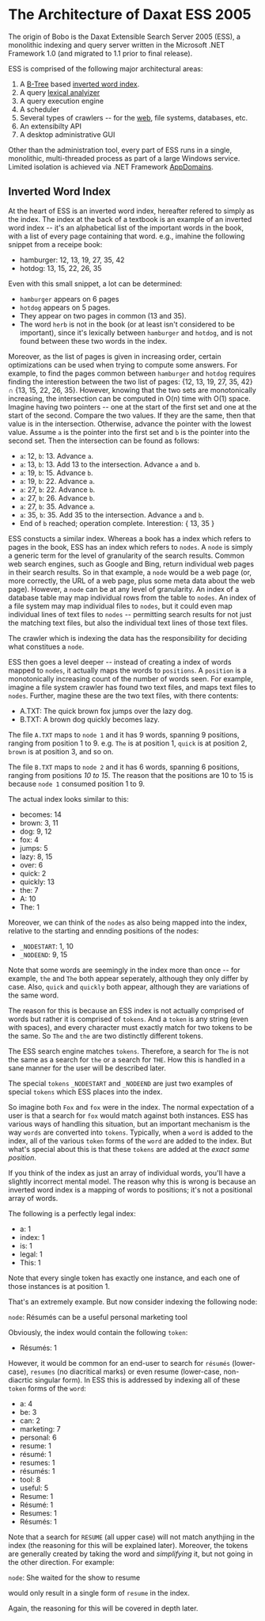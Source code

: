 # The Architecture of Daxat ESS 2005

The origin of Bobo is the Daxat Extensible Search Server 2005 (ESS), a monolithic indexing and query
server written in the Microsoft .NET Framework 1.0 (and migrated to 1.1 prior to final release).

ESS is comprised of the following major architectural areas:

1. A [B-Tree](https://en.wikipedia.org/wiki/B-tree) based [inverted word index](https://en.wikipedia.org/wiki/Inverted_index).
1. A query [lexical analyizer](https://en.wikipedia.org/wiki/Lexical_analysis)
1. A query execution engine
1. A scheduler
1. Several types of crawlers -- for the [web](https://en.wikipedia.org/wiki/Lexical_analysis), file systems, databases, etc.
1. An extensibilty API
1. A desktop administrative GUI

Other than the administration tool, every part of ESS runs in a single, monolithic, multi-threaded process as part of a large Windows service.
Limited isolation is achieved via .NET Framework [AppDomains](https://msdn.microsoft.com/en-us/library/system.appdomain%28v=vs.71%29.aspx).

## Inverted Word Index

At the heart of ESS is an inverted word index, hereafter refered to simply as the index. The index at the 
back of a textbook is an example of an inverted word index -- it's an alphabetical list of the important words
in the book, with a list of every page containing that word. e.g., imahine the following snippet from a
receipe book:

* hamburger: 12, 13, 19, 27, 35, 42
* hotdog: 13, 15, 22, 26, 35

Even with this small snippet, a lot can be determined:

* `hamburger` appears on 6 pages
* `hotdog` appears on 5 pages.
* They appear on two pages in common (13 and 35).
* The word `herb` is not in the book (or at least isn't considered to be important), since it's lexically between
`hamburger` and `hotdog`, and is not found between these two words in the index.

Moreover, as the list of pages is given in increasing order, certain optimizations can be used when trying
to compute some answers. For example, to find the pages common between `hamburger` and `hotdog` requires
finding the interestion between the two list of pages: {12, 13, 19, 27, 35, 42} ∩ {13, 15, 22, 26, 35}. However,
knowing that the two sets are monotonically increasing, the intersection can be computed in O(n) time with O(1) space.
Imagine having two pointers -- one at the start of the first set and one at the start of the second. Compare the two values.
If they are the same, then that value is in the intersection. Otherwise, advance the pointer with the lowest
value. Assume `a` is the pointer into the first set and `b` is the pointer into the second set. Then the
intersection can be found as follows:

* `a`: 12, `b`: 13. Advance `a`.
* `a`: 13, `b`: 13. Add 13 to the intersection. Advance `a` and `b`.
* `a`: 19, `b`: 15. Advance `b`.
* `a`: 19, `b`: 22. Advance `a`.
* `a`: 27, `b`: 22. Advance `b`.
* `a`: 27, `b`: 26. Advance `b`.
* `a`: 27, `b`: 35. Advance `a`.
* `a`: 35, `b`: 35. Add 35 to the intersection. Advance `a` and `b`.
* End of `b` reached; operation complete. Interestion: { 13, 35 }

ESS constucts a similar index. Whereas a book has a index which refers to pages in the book, ESS has an index
which refers to `nodes`. A `node` is simply a generic term for the level of granularity of the search results.
Common web search engines, such as Google and Bing, return individual web pages in their search results. So in
that example, a `node` would be a web page (or, more correctly, the URL of a web page, plus some meta data about
the web page). However, a `node` can be at any level of granularity. An index of a database table may map
individual rows from the table to `nodes`. An index of a file system may map individual files to `nodes`,
but it could even map individual lines of text files to `nodes` -- permitting search results for not
just the matching text files, but also the individual text lines of those text files.

The crawler which is indexing the data has the responsibility for deciding what constitues a `node`.

ESS then goes a level deeper -- instead of creating a index of words mapped to `nodes`, it actually maps
the words to `positions`. A `position` is a monotonically increasing count of the number of words seen. For example,
imagine a file system crawler has found two text files, and maps text files to `nodes`. Further, magine these
are the two text files, with there contents:

* A.TXT: The quick brown fox jumps over the lazy dog.
* B.TXT: A brown dog quickly becomes lazy.

The file `A.TXT` maps to `node 1` and it has 9 words, spanning 9 positions, ranging from position 1 to 9.
e.g. `The` is at position 1, `quick` is at position 2, `brown` is at position 3, and so on.

The file `B.TXT` maps to `node 2` and it has 6 words, spanning 6 positions, ranging from positions _10 to 15_.
The reason that the positions are 10 to 15 is because `node 1` consumed position 1 to 9.

The actual index looks similar to this:

* becomes: 14
* brown: 3, 11
* dog: 9, 12
* fox: 4
* jumps: 5
* lazy: 8, 15
* over: 6
* quick: 2
* quickly: 13
* the: 7
* A: 10
* The: 1

Moreover, we can think of the `nodes` as also being mapped into the index, relative to the starting and ennding
positions of the nodes:

* `_NODESTART`: 1, 10
* `_NODEEND`: 9, 15

Note that some words are seemingly in the index more than once -- for example, `the` and `The` both
appear seperately, although they only differ by case. Also, `quick` and `quickly` both appear,
although they are variations of the same word.

The reason for this is because an ESS index is not actually comprised of words but rather
it is comprised of `tokens`. And a `token` is any string (even with spaces), and 
every character must exactly match for two tokens to be the same. So `The` and `the`
are two distinctly different tokens.

The ESS search engine matches `tokens`. Therefore, a search for `The` is not the same
as a search for `the` or a search for `THE`. How this is handled in a sane manner for
the user will be described later.

The special `tokens` `_NODESTART` and `_NODEEND` are just two examples of special `tokens`
which ESS places into the index.

So imagine both `Fox` and `fox` were in the index. The normal expectation of a user is that
a search for `fox` would match against both instances. ESS has various ways of
handling this situation, but an important mechanism is the way `words` are
converted into `tokens`. Typically, when a `word` is added to the index, all of the
various `token` forms of the `word` are added to the index. But what's special
about this is that these `tokens` are added at the _exact same position_.

If you think of the index as just an array of individual words, you'll have a slightly
incorrect mental model. The reason why this is wrong is because an inverted
word index is a mapping of words to positions; it's not a positional array of words.

The following is a perfectly legal index:

* a: 1
* index: 1 
* is: 1
* legal: 1
* This: 1

Note that every single token has exactly one instance, and each one of those instances
is at position 1.

That's an extremely example. But now consider indexing the following node:

`node`: Résumés can be a useful personal marketing tool

Obviously, the index would contain the following `token`:

* Résumés: 1

However, it would be common for an end-user to search for `résumés` (lower-case), `resumes`
(no diacritical marks) or even resume (lower-case, non-diacrtic singular form). In ESS
this is addressed by indexing all of these `token` forms of the `word`:

* a: 4
* be: 3
* can: 2
* marketing: 7
* personal: 6
* resume: 1
* résumé: 1
* resumes: 1
* résumés: 1
* tool: 8
* useful: 5
* Resume: 1
* Résumé: 1
* Resumes: 1
* Résumés: 1

Note that a search for `RESUME` (all upper case) will not match anythjing in the index
(the reasoning for this will be explained later). Moreover, the tokens are generally
created by taking the word and _simplifying_ it, but not going in the other
direction. For example:

`node`: She waited for the show to resume

would only result in a single form of `resume` in the index.

Again, the reasoning for this will be covered in depth later.  
